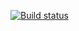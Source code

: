 [![Build status](https://ci.appveyor.com/api/projects/status/c7paclbm9s6tjwdi?svg=true)](https://ci.appveyor.com/project/IGOZON/dz-1-2)
